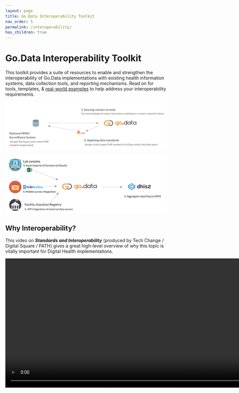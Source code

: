 ```yaml
---
layout: page
title: Go.Data Interoperability Toolkit
nav_order: 5
permalink: /interoperability/
has_children: true
---
```


# Go.Data Interoperability Toolkit
This toolkit provides a suite of resources to enable and strengthen the interoperability of Go.Data implementations with existing health information systems, data collection tools, and reporting mechanisms. Read on for tools, templates, & [real-world examples](https://github.com/WorldHealthOrganization/godata/interoperability-examples/) to help address your interoperability requirements.

![implementation-1](../assets/godata-example1.png)

![implementation-2](../assets/godata-example2.png)

## Why Interoperability?
This video on ***Standards and Interoperability*** (produced by Tech Change / Digital Square / PATH) gives a great high-level overview of why this topic is vitally important for Digital Health implementations.

<video width="998" height="404" src="https://www.youtube.com/watch?app=desktop&v=KSEUh-wj7Y0&feature=youtu.be" controls />

Questions or feedback? Mention `@openfn` in the [Go.Data Community](https://community-godata.who.int/). 

